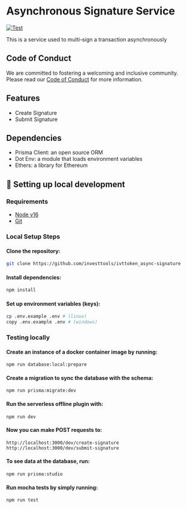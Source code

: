 # Asynchronous Signature Service

[![Test](https://https://github.com/investtools/ivttoken_async-signature/actions/workflows/test.yml/badge.svg)](https://https://github.com/investtools/ivttoken_async-signature/actions/workflows/async-signature-test.yml)


This is a service used to multi-sign a transaction asynchronously

## Code of Conduct
We are committed to fostering a welcoming and inclusive community. Please read our [Code of Conduct](CODE_OF_CONDUCT.md) for more information.

  ## Features 
- Create Signature  
- Submit Signature  

## Dependencies
- Prisma Client: an open source ORM  
- Dot Env: a module that loads environment variables   
- Ethers: a library for Ethereum 

## 🔧 Setting up local development

### Requirements

- [Node v16](https://nodejs.org/download/release/latest-v16.x/)  
- [Git](https://git-scm.com/downloads)

### Local Setup Steps

#### Clone the repository:
```sh
git clone https://github.com/investtools/ivttoken_async-signature
```

#### Install dependencies:
```sh
npm install
```

#### Set up environment variables (keys):
```sh
cp .env.example .env # (linux)
copy .env.example .env # (windows)
```

### Testing locally

#### Create an instance of a docker container image by running:
``` 
npm run database:local:prepare
```

#### Create a migration to sync the database with the schema:
``` 
npm run prisma:migrate:dev
```

#### Run the serverless offline plugin with:
``` 
npm run dev
```

#### Now you can make POST requests to:
```
http://localhost:3000/dev/create-signature  
http://localhost:3000/dev/submit-signature 
```

#### To see data at the database, run:
``` 
npm run prisma:studio
```

#### Run mocha tests by simply running:
``` 
npm run test
```